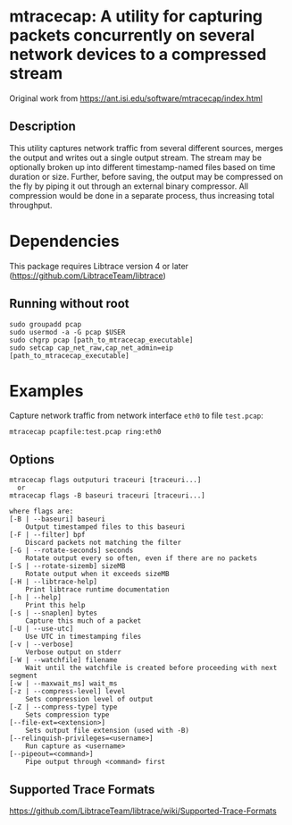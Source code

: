 # mtracecap: A utility for capturing packets concurrently on several network devices to a compressed stream
Original work from https://ant.isi.edu/software/mtracecap/index.html

## Description
This utility captures network traffic from several different sources, merges the output and writes out a single output
stream. The stream may be optionally broken up into different timestamp-named files based on time duration or size.
Further, before saving, the output may be compressed on the fly by piping it out through an external binary compressor.
All compression would be done in a separate process, thus increasing total throughput.

# Dependencies
This package requires Libtrace version 4 or later (https://github.com/LibtraceTeam/libtrace)

## Running without root
```
sudo groupadd pcap
sudo usermod -a -G pcap $USER
sudo chgrp pcap [path_to_mtracecap_executable]
sudo setcap cap_net_raw,cap_net_admin=eip [path_to_mtracecap_executable]
```

# Examples
Capture network traffic from network interface `eth0` to file `test.pcap`:
```
mtracecap pcapfile:test.pcap ring:eth0
```

## Options
```
mtracecap flags outputuri traceuri [traceuri...]
  or
mtracecap flags -B baseuri traceuri [traceuri...]

where flags are:
[-B | --baseuri] baseuri
    Output timestamped files to this baseuri
[-F | --filter] bpf
    Discard packets not matching the filter
[-G | --rotate-seconds] seconds
    Rotate output every so often, even if there are no packets
[-S | --rotate-sizemb] sizeMB
    Rotate output when it exceeds sizeMB
[-H | --libtrace-help]
    Print libtrace runtime documentation
[-h | --help]
    Print this help
[-s | --snaplen] bytes
    Capture this much of a packet
[-U | --use-utc]
    Use UTC in timestamping files
[-v | --verbose]
    Verbose output on stderr
[-W | --watchfile] filename
    Wait until the watchfile is created before proceeding with next segment
[-w | --maxwait_ms] wait_ms
[-z | --compress-level] level
    Sets compression level of output
[-Z | --compress-type] type
    Sets compression type
[--file-ext=<extension>]
    Sets output file extension (used with -B)
[--relinquish-privileges=<username>]
    Run capture as <username>
[--pipeout=<command>]
    Pipe output through <command> first
```

## Supported Trace Formats
https://github.com/LibtraceTeam/libtrace/wiki/Supported-Trace-Formats